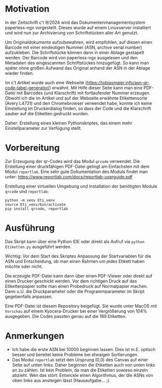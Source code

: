 # Motivation

In der Zeitschrift c't 9/2024 wird das Dokumentenmanagementsystem paperless-ngx vorgestellt. Dieses wurde auf einem Linuxserver installiert und wird nun zur Archivierung von Schriftstücken aller Art genutzt.

Um Originaldokumente aufzubewahren, wird empfohlen, auf diesen einen Barcode mit einer eindeutigen Nummer (ASN, archive serial number) aufzukleben. Die Schriftstücke können dann in einer Ablage gestapelt werden. Der Barcode wird von paperless-ngx ausgelesen und den Metadaten des eingescannten Schriftstückes hinzugefügt. So kann man später ohne großen Aufwand das Original anhand der ASN in der Ablage wieder finden.

Im c't Artikel wurde auch eine Webseite (https://tobiasmaier.info/asn-qr-code-label-generator/) erwähnt. Mit Hilfe dieser Seite kann man eine PDF-Datei mit Barcodes (und Klarschrift) mit fortlaufender Nummer erzeugen. Obwohl ich die im Artikel und auf der Webseite erwähnte Etikettensorte (Avery L4731) und den Chromebrowser verwendet habe, konnte ich keine Einstellung im Druckerdialog finden, so dass der Code und die Klarschrift sauber auf die Etiketten gedruckt wurden.

Daher: Erstellung eines kleinen Pythonskriptes, das einem mehr Einstellparameter zur Verfügung stellt.

# Vorbereitung
Zur Erzeugung der qr-Codes wird das Modul `qrcode` verwendet. Die Erstellung einer druckfähigen PDF-Datei gelingt am Einfachsten mit dem Modul `reportlab`. Eine sehr gute Dokumentation des Moduls findet man unter: https://www.reportlab.com/docs/reportlab-userguide.pdf

Erstellung einer virtuellen Umgebung und Installation der benötigten Module `qrcode` und `reportlab`:

```
python -m venv Eti_venv
source Eti_venv/bin/activate
pip install qrcode, reportlab
```
# Ausführung
Das Skript kann über eine Python IDE oder direkt als Aufruf via `python Etiketten.py` ausgeführt werden.

Wichtig: Vor dem Start des Skriptes Anpassung der Startvariablen für die ASN und Entscheidung, ob man einen Rahmen um jedes Etikett haben möchte oder nicht.

Die erzeugte PDF-Datei kann dann über einen PDF-Viewer oder direkt auf einen Drucker geschickt werden. Vor dem richtigen Druck auf das Etikettenpapier sollte man einen Probedruck auf Normalpapier machen. Dann u.U. die Druckparameter oder die Programmparameter im Skript gegebenfalls anpassen.

Eine PDF-Datei ist diesem Repository beigefügt. Sie wurde unter MacOS mit `Vorschau` auf einem Kyocera-Drucker bei einer Vergrößerung von 104% ausgegeben. Die Codes passten genau auf die 189 Etiketten.

# Anmerkungen
* Ich habe die erste ASN bei 10000 beginnen lassen. Dies ist m.E. optisch besser und bereitet keine Probleme bei etwaigen Sortierungen.
* Das Modul `reportlab` setzt den Ursprung (0,0) des Canvas auf einer Seite auf unten links. Daher beginnen die Etiketten auch von unten links an zu zählen. Ist kein Problem, da man die Etiketten sowieso einzeln abzieht. Wen das stört: Entwickle einen Algorithmus, der die ASNs von oben links aus ansteigen lässt (Hausaufgabe... ;). 
